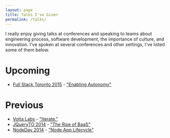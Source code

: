 ```yaml
---
layout: page
title: Talks I've Given
permalink: /talks/
---
```


I really enjoy giving talks at conferences and speaking to teams about
engineering process, software development, the importance of culture, and
innovation. I've spoken at several conferences and other settings, I've listed
some of them below.

# Upcoming

* [Full Stack Toronto 2015](https://fsto.co/) - ["Enabling Autonomy"](https://fsto.co/schedule)

# Previous

* [Volta Labs](http://www.voltaeffect.com/) - ["Iterate."](http://www.slideshare.net/ianlivingstone1/iterate-40515194)
* [JQueryTO 2014](http://jqueryto.com/) - ["The Rise of BaaS"](http://www.slideshare.net/ianlivingstone1/go-instant-baas09)
* [NodeDay 2014](http://nodeday.com/2014-paypal/) - ["Node App Lifecycle"](http://youtu.be/ceQxrF6kso4)
